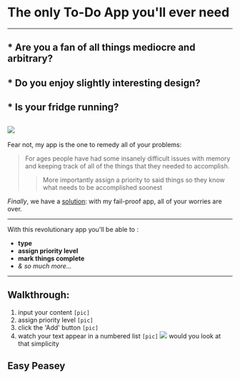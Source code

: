# The only To-Do App you'll ever need

---
## * Are you a fan of all things mediocre and arbitrary?
## * Do you enjoy slightly interesting design?
## * Is your fridge running?

![](https://external-content.duckduckgo.com/iu/?u=http%3A%2F%2Fwp.production.patheos.com%2Fblogs%2Fdavewillis%2Ffiles%2F2015%2F06%2Fman-thinking.jpeg&f=1&nofb=1)
---
Fear not, my app is the one to 
remedy all of your problems:
> For ages people have had some insanely difficult issues with memory and keeping track of all of the things that they needed to accomplish. 
> > More importantly assign a priority to said things so they know what needs to be accomplished soonest

*Finally*, we have a <u>solution</u>:
 with my fail-proof app, all of your worries are over.

 ---
  With this revolutionary app you'll be able to :
  - **type**
  - **assign priority level**
  - **mark things complete**
  - *& so much more...*

---

## Walkthrough: 

1. input your content
`[pic]`
2. assign priority level
`[pic]`
3. click the 'Add' button
`[pic]`
4. watch your text appear in a numbered list
`[pic]`
![](https://www.yourdictionary.com/images/definitions/lg/7282.gasp.jpg)
would you look at that simplicity
## Easy Peasey
